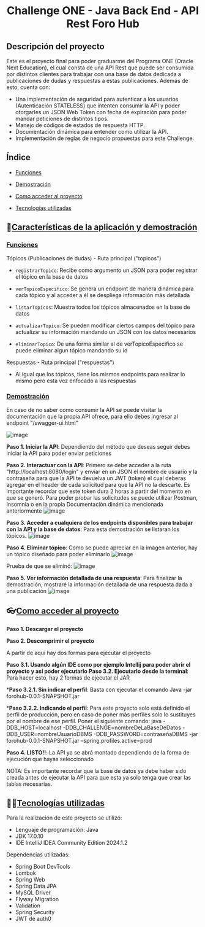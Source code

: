 <div align="center">
    <h1>Challenge ONE - Java Back End - API Rest Foro Hub</h1>
</div>
 
 ## Descripción del proyecto
Este es el proyecto final para poder graduarme del Programa ONE (Oracle Next Education), el cual consta de una API Rest que puede ser consumida por distintos clientes para trabajar con una base de datos dedicada a publicaciones de dudas y respuestas a estas publicaciones.
Además de esto, cuenta con:
* Una implementación de seguridad para autenticar a los usuarios (Autenticación STATELESS) que intenten consumir la API y poder otorgarles un JSON Web Token con fecha de expiración para poder mandar peticiones de distintos tipos.
* Manejo de códigos de estados de respuesta HTTP.
* Documentación dinámica para entender como utilizar la API.
* Implementación de reglas de negocio propuestas para este Challenge.

 ## Índice
 
 * [Funciones](#Funciones)

 * [Demostración](#Demostración)
 
 * [Como acceder al proyecto](#Como-acceder-al-proyecto)
 
 * [Tecnologías utilizadas](#Tecnologías-utilizadas)
 

## :hammer:[Características de la aplicación y demostración](#Características-de-la-aplicación-y-demostración)
### [Funciones](#Funciones)
Tópicos (Publicaciones de dudas) - Ruta principal ("topicos")
* `registrarTopico`: Recibe como argumento un JSON para poder registrar el tópico en la base de datos

* `verTopicoEspecifico`: Se genera un endpoint de manera dinámica para cada tópico y al acceder a él se despliega información más detallada

* `listarTopicos`: Muestra todos los tópicos almacenados en la base de datos

* `actualizarTopico`: Se pueden modificar ciertos campos del tópico para actualizar su información mandando un JSON con los datos necesarios

* `eliminarTopico`: De una forma similar al de verTopicoEspecifico se puede eliminar algun tópico mandando su id

Respuestas - Ruta principal ("respuestas")

* Al igual que los tópicos, tiene los mismos endpoints para realizar lo mismo pero esta vez enfocado a las respuestas

### [Demostración](#Demostración)
En caso de no saber como consumir la API se puede visitar la documentación que la propia API ofrece, para ello debes ingresar al endpoint "/swagger-ui.html"

![image](https://github.com/user-attachments/assets/8121de9d-847c-4cb6-81c9-06d710e55c78)


**Paso 1. Iniciar la API**: Dependiendo del método que deseas seguir debes iniciar la API para poder enviar peticiones

**Paso 2. Interactuar con la API**: Primero se debe acceder a la ruta "http://localhost:8080/login" y enviar en un JSON el nombre de usuario y la contraseña para que la API te devuelva un JWT (token) el cual deberas agregar en el header de cada solicitud para que la API no la descarte.
Es importante recordar que este token dura 2 horas a partir del momento en que se generó. Para poder probar las solicitudes se puede utilizar Postman, Insomnia o en la propia Documentación dinámica mencionada anteriormente
![image](https://github.com/user-attachments/assets/090e1900-655e-4d0b-8258-d2b2641c00f7)


**Paso 3. Acceder a cualquiera de los endpoints disponibles para trabajar con la API y la base de datos**: Para esta demostración se listaran los tópicos.
![image](https://github.com/user-attachments/assets/b687dea3-4cbe-4474-840a-94322e56c5e8)

**Paso 4. Eliminar tópico**: Como se puede apreciar en la imagen anterior, hay un tópico diseñado para poder eliminarlo 
![image](https://github.com/user-attachments/assets/1f55478c-5e95-4044-b289-83995880436e)

Prueba de que se eliminó:
![image](https://github.com/user-attachments/assets/3aec3d82-d849-400d-a473-f47d96efcdeb)


**Paso 5. Ver información detallada de una respuesta**: Para finalizar la demostración, mostraré la información detallada de una respuesta dada a una publicación
![image](https://github.com/user-attachments/assets/d01cbea6-70f0-4a4a-b327-d7563f951d15)


## 👓[Como acceder al proyecto](#Como-acceder-al-proyecto)

**Paso 1. Descargar el proyecto**

**Paso 2. Descomprimir el proyecto**

A partir de aqui hay dos formas para ejecutar el proyecto

**Paso 3.1. Usando algún IDE como por ejemplo Intellij para poder abrir el proyecto y así poder ejecutarlo**
**Paso 3.2. Ejecutarlo desde la terminal**: Para hacer esto, hay 2 formas de ejecutar el JAR

***Paso 3.2.1. Sin indicar el perfil**: Basta con ejecutar el comando Java -jar forohub-0.0.1-SNAPSHOT.jar

***Paso 3.2.2. Indicando el perfil**: Para este proyecto solo está definido el perfil de producción, pero en caso de poner más perfiles solo lo sustituyes por el nombre de ese perfil. Poner el siguiente comando:
java -DDB_HOST=localhost -DDB_CHALLENGE=nombreDeLaBaseDeDatos -DDB_USER=nombreUsuarioDBMS -DDB_PASSWORD=contraseñaDBMS  -jar forohub-0.0.1-SNAPSHOT.jar –spring.profiles.active=prod


**Paso 4. LISTO!!**: La API ya se abrá montado dependiendo de la forma de ejecución que hayas seleccionado

NOTA: Es importante recordar que la base de datos ya debe haber sido creada antes de ejecutar la API para que esta ya solo tenga que crear las tablas necesarias.


## 🧑‍💻[Tecnologías utilizadas](#Tecnologías-utilizadas)

Para la realización de este proyecto se utilizó:
* Lenguaje de programación: Java
* JDK 17.0.10
* IDE IntelliJ IDEA Community Edition 2024.1.2

Dependencias utilizadas:
*	Spring Boot DevTools
*	Lombok
*	Spring Web
*	Spring Data JPA
*	MySQL Driver
*	Flyway Migration
*	Validation
*	Spring Security
*	JWT de auth0

